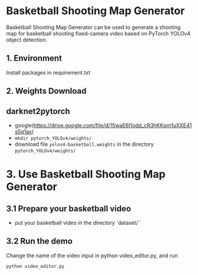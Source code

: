 # Basketball Shooting Map Generator




Basketball Shooting Map Generator can be used to generate a shooting map for basketball shooting fixed-camera video based on PyTorch YOLOv4 object  detection.

## 1. Environment

Install packages in requirement.txt

## 2. Weights Download

## darknet2pytorch

- google(https://drive.google.com/file/d/15waE6I1odd_cR3hKKpm1uXXE41s5q1ax)
- `mkdir pytorch_YOLOv4/weights/`
- download file `yolov4-basketball.weights` in the directory `pytorch_YOLOv4/weights/`

# 3. Use Basketball Shooting Map Generator

## 3.1 Prepare your basketball video

- put your basketball video in the directory `dataset/``

## 3.2 Run the demo

Change the name of the video input in python video_editor.py, and run

```sh
python video_editor.py
```
